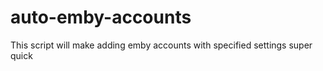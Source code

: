# auto-emby-accounts
This script will make adding emby accounts with specified settings super quick

